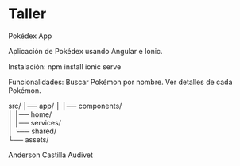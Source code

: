 # Taller
Pokédex App

Aplicación de Pokédex usando Angular e Ionic.

Instalación:
npm install
ionic serve

Funcionalidades:
Buscar Pokémon por nombre.
Ver detalles de cada Pokémon.

src/
│── app/
│   │── components/       
│   │── home/            
│   │── services/        
│   └── shared/           
└── assets/             

Anderson Castilla Audivet

